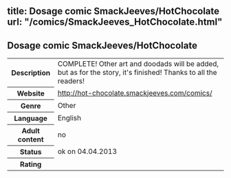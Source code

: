 title: Dosage comic SmackJeeves/HotChocolate
url: "/comics/SmackJeeves_HotChocolate.html"
---
Dosage comic SmackJeeves/HotChocolate
-----------------------------------------

<table class="comicinfo">
<tr>
<th>Description</th><td>COMPLETE! Other art and doodads will be added, but as for the story, it's finished! Thanks to all the readers!</td>
</tr>
<tr>
<th>Website</th><td><a href="http://hot-chocolate.smackjeeves.com/comics/">http://hot-chocolate.smackjeeves.com/comics/</a></td>
</tr>
<tr>
<th>Genre</th><td>Other</td>
</tr>
<tr>
<th>Language</th><td>English</td>
</tr>
<tr>
<th>Adult content</th><td>no</td>
</tr>
<tr>
<th>Status</th><td>ok on 04.04.2013</td>
</tr>
<tr>
<th>Rating</th><td><div class="g-plusone" data-size="standard" data-annotation="bubble"
 data-href="http://hot-chocolate.smackjeeves.com/comics/"></div></td>
</tr>
</table>
<script type="text/javascript">
  (function() {
    var po = document.createElement('script'); po.type = 'text/javascript'; po.async = true;
    po.src = 'https://apis.google.com/js/plusone.js';
    var s = document.getElementsByTagName('script')[0]; s.parentNode.insertBefore(po, s);
  })();
</script>
